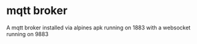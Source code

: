 # mqtt broker

A mqtt broker installed via alpines apk running on 1883 with a websocket running on 9883
